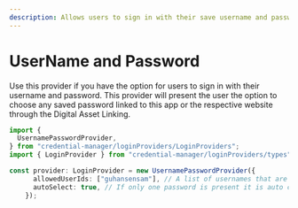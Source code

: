```yaml
---
description: Allows users to sign in with their save username and passwords
---
```


# UserName and Password

Use this provider if you have the option for users to sign in with their username and password. This provider will present the user the option to choose any saved password linked to this app or the respective website through the Digital Asset Linking.

```typescript
import {
  UsernamePasswordProvider,
} from "credential-manager/loginProviders/LoginProviders";
import { LoginProvider } from "credential-manager/loginProviders/types";

const provider: LoginProvider = new UsernamePasswordProvider({
      allowedUserIds: ["guhansensam"], // A list of usernames that are allowed to login
      autoSelect: true, // If only one password is present it is auto chosen
    });
```



